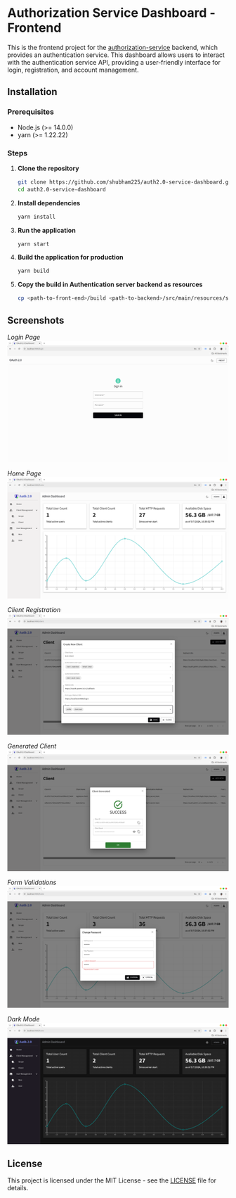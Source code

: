# Authorization Service Dashboard - Frontend

This is the frontend project for the [authorization-service](https://github.com/shubham225/authorization-service) backend, which provides an authentication service. This dashboard allows users to interact with the authentication service API, providing a user-friendly interface for login, registration, and account management.

## Installation

### Prerequisites
- Node.js (>= 14.0.0)
- yarn (>= 1.22.22)

### Steps
1. **Clone the repository**
    ```bash
    git clone https://github.com/shubham225/auth2.0-service-dashboard.git
    cd auth2.0-service-dashboard
    ```

2. **Install dependencies**
    ```bash
    yarn install
    ```

3. **Run the application**
    ```bash
    yarn start
    ```

4. **Build the application for production**
    ```bash
    yarn build
    ```

5. **Copy the build in Authentication server backend as resources**
    ```bash
    cp <path-to-front-end>/build <path-to-backend>/src/main/resources/static
    ```

## Screenshots
*Login Page*
![Login Page](./screenshots/login-page.png)

*Home Page*
![Home Page](./screenshots/home-page.png)

*Client Registration*
![Client Registration](./screenshots/client-registration.png)

*Generated Client*
![Generated Client](./screenshots/generated-client.png)

*Form Validations*
![Form Validations](./screenshots/form-validations.png)

*Dark Mode*
![Dark Mode](./screenshots/home-page-dark.png)


## License
This project is licensed under the MIT License - see the [LICENSE](LICENSE.md) file for details.